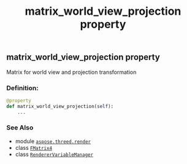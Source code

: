 ﻿---
title: matrix_world_view_projection property
second_title: Aspose.3D for Python via .NET API References
description: 
type: docs
weight: 110
url: /aspose.threed.render/renderervariablemanager/matrix_world_view_projection/
is_root: false
---

## matrix_world_view_projection property


Matrix for world view and projection transformation
### Definition:
```python
@property
def matrix_world_view_projection(self):
    ...
```

### See Also
* module [`aspose.threed.render`](../../)
* class [`FMatrix4`](/3d/python-net/aspose.threed.utilities/fmatrix4)
* class [`RendererVariableManager`](/3d/python-net/aspose.threed.render/renderervariablemanager)
